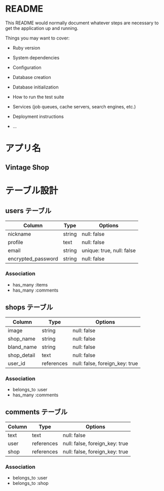 # README

This README would normally document whatever steps are necessary to get the
application up and running.

Things you may want to cover:

* Ruby version

* System dependencies

* Configuration

* Database creation

* Database initialization

* How to run the test suite

* Services (job queues, cache servers, search engines, etc.)

* Deployment instructions

* ...


# アプリ名
## Vintage Shop

# テーブル設計

## users テーブル

| Column             | Type   | Options                    |
| ------------------ | ------ | -------------------------- |
| nickname           | string | null: false                |
| profile            | text   | null: false                |
| email              | string | unique: true, null: false  |
| encrypted_password | string | null: false                |

### Association
- has_many :items
- has_many :comments


## shops テーブル

| Column            | Type        | Options                        |
| ----------------- | ----------- | ------------------------------ |
| image             | string      | null: false                    |
| shop_name         | string      | null: false                    |
| bland_name        | string      | null: false                    |
| shop_detail       | text        | null: false                    |
| user_id           | references  | null: false, foreign_key: true |

### Association
- belongs_to :user
- has_many :comments


## comments テーブル

| Column            | Type        | Options                        |
| ----------------- | ----------- | ------------------------------ |
| text              | text        | null: false                    |
| user              | references  | null: false, foreign_key: true |
| shop              | references  | null: false, foreign_key: true |

### Association
- belongs_to :user
- belongs_to :shop
